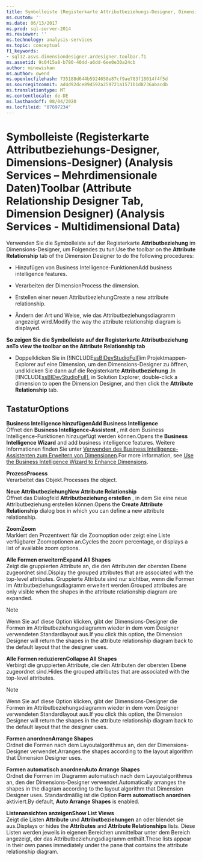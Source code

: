 ```yaml
---
title: Symbolleiste (Registerkarte Attributbeziehungs-Designer, Dimensions-Designer) (Analysis Services-Mehrdimensionale Daten) | Microsoft-Dokumentation
ms.custom: ''
ms.date: 06/13/2017
ms.prod: sql-server-2014
ms.reviewer: ''
ms.technology: analysis-services
ms.topic: conceptual
f1_keywords:
- sql12.asvs.dimensiondesigner.ardesigner.toolbar.f1
ms.assetid: 9c0415a8-b780-40dd-a6dd-6ee0e30a24cb
author: minewiskan
ms.author: owend
ms.openlocfilehash: 735188d644b5924658e87cf9ae783f18014f4f5d
ms.sourcegitcommit: ad4d92dce894592a259721a1571b1d8736abacdb
ms.translationtype: MT
ms.contentlocale: de-DE
ms.lasthandoff: 08/04/2020
ms.locfileid: "87697234"
---
```

# <a name="toolbar-attribute-relationship-designer-tab-dimension-designer-analysis-services---multidimensional-data"></a><span data-ttu-id="2a259-102">Symbolleiste (Registerkarte Attributbeziehungs-Designer, Dimensions-Designer) (Analysis Services – Mehrdimensionale Daten)</span><span class="sxs-lookup"><span data-stu-id="2a259-102">Toolbar (Attribute Relationship Designer Tab, Dimension Designer) (Analysis Services - Multidimensional Data)</span></span>
  <span data-ttu-id="2a259-103">Verwenden Sie die Symbolleiste auf der Registerkarte **Attributbeziehung** im Dimensions-Designer, um Folgendes zu tun:</span><span class="sxs-lookup"><span data-stu-id="2a259-103">Use the toolbar on the **Attribute Relationship** tab of the Dimension Designer to do the following procedures:</span></span>  
  
-   <span data-ttu-id="2a259-104">Hinzufügen von Business Intelligence-Funktionen</span><span class="sxs-lookup"><span data-stu-id="2a259-104">Add business intelligence features.</span></span>  
  
-   <span data-ttu-id="2a259-105">Verarbeiten der Dimension</span><span class="sxs-lookup"><span data-stu-id="2a259-105">Process the dimension.</span></span>  
  
-   <span data-ttu-id="2a259-106">Erstellen einer neuen Attributbeziehung</span><span class="sxs-lookup"><span data-stu-id="2a259-106">Create a new attribute relationship.</span></span>  
  
-   <span data-ttu-id="2a259-107">Ändern der Art und Weise, wie das Attributbeziehungsdiagramm angezeigt wird.</span><span class="sxs-lookup"><span data-stu-id="2a259-107">Modify the way the attribute relationship diagram is displayed.</span></span>  
  
 <span data-ttu-id="2a259-108">**So zeigen Sie die Symbolleiste auf der Registerkarte Attributbeziehung an**</span><span class="sxs-lookup"><span data-stu-id="2a259-108">**To view the toolbar on the Attribute Relationship tab**</span></span>  
  
-   <span data-ttu-id="2a259-109">Doppelklicken Sie in [!INCLUDE[ssBIDevStudioFull](../includes/ssbidevstudiofull-md.md)]im Projektmappen-Explorer auf eine Dimension, um den Dimensions-Designer zu öffnen, und klicken Sie dann auf die Registerkarte **Attributbeziehung** .</span><span class="sxs-lookup"><span data-stu-id="2a259-109">In [!INCLUDE[ssBIDevStudioFull](../includes/ssbidevstudiofull-md.md)], in Solution Explorer, double-click a dimension to open the Dimension Designer, and then click the **Attribute Relationship** tab.</span></span>  
  
## <a name="options"></a><span data-ttu-id="2a259-110">Tastatur</span><span class="sxs-lookup"><span data-stu-id="2a259-110">Options</span></span>  
 <span data-ttu-id="2a259-111">**Business Intelligence hinzufügen**</span><span class="sxs-lookup"><span data-stu-id="2a259-111">**Add Business Intelligence**</span></span>  
 <span data-ttu-id="2a259-112">Öffnet den **Business Intelligence-Assistent** , mit dem Business Intelligence-Funktionen hinzugefügt werden können.</span><span class="sxs-lookup"><span data-stu-id="2a259-112">Opens the **Business Intelligence Wizard** and add business intelligence features.</span></span> <span data-ttu-id="2a259-113">Weitere Informationen finden Sie unter [Verwenden des Business Intelligence-Assistenten zum Erweitern von Dimensionen](use-the-business-intelligence-wizard-to-enhance-dimensions.md).</span><span class="sxs-lookup"><span data-stu-id="2a259-113">For more information, see [Use the Business Intelligence Wizard to Enhance Dimensions](use-the-business-intelligence-wizard-to-enhance-dimensions.md).</span></span>  
  
 <span data-ttu-id="2a259-114">**Prozess**</span><span class="sxs-lookup"><span data-stu-id="2a259-114">**Process**</span></span>  
 <span data-ttu-id="2a259-115">Verarbeitet das Objekt.</span><span class="sxs-lookup"><span data-stu-id="2a259-115">Processes the object.</span></span>  
  
 <span data-ttu-id="2a259-116">**Neue Attributbeziehung**</span><span class="sxs-lookup"><span data-stu-id="2a259-116">**New Attribute Relationship**</span></span>  
 <span data-ttu-id="2a259-117">Öffnet das Dialogfeld **Attributbeziehung erstellen** , in dem Sie eine neue Attributbeziehung erstellen können.</span><span class="sxs-lookup"><span data-stu-id="2a259-117">Opens the **Create Attribute Relationship** dialog box in which you can define a new attribute relationship.</span></span>  
  
 <span data-ttu-id="2a259-118">**Zoom**</span><span class="sxs-lookup"><span data-stu-id="2a259-118">**Zoom**</span></span>  
 <span data-ttu-id="2a259-119">Markiert den Prozentwert für die Zoomoption oder zeigt eine Liste verfügbarer Zoomoptionen an.</span><span class="sxs-lookup"><span data-stu-id="2a259-119">Cycles the zoom percentage, or displays a list of available zoom options.</span></span>  
  
 <span data-ttu-id="2a259-120">**Alle Formen erweitern**</span><span class="sxs-lookup"><span data-stu-id="2a259-120">**Expand All Shapes**</span></span>  
 <span data-ttu-id="2a259-121">Zeigt die gruppierten Attribute an, die den Attributen der obersten Ebene zugeordnet sind.</span><span class="sxs-lookup"><span data-stu-id="2a259-121">Display the grouped attributes that are associated with the top-level attributes.</span></span> <span data-ttu-id="2a259-122">Gruppierte Attribute sind nur sichtbar, wenn die Formen im Attributbeziehungsdiagramm erweitert werden.</span><span class="sxs-lookup"><span data-stu-id="2a259-122">Grouped attributes are only visible when the shapes in the attribute relationship diagram are expanded.</span></span>  
  
> [!NOTE]  
>  <span data-ttu-id="2a259-123">Wenn Sie auf diese Option klicken, gibt der Dimensions-Designer die Formen im Attributbeziehungsdiagramm wieder in dem vom Designer verwendeten Standardlayout aus.</span><span class="sxs-lookup"><span data-stu-id="2a259-123">If you click this option, the Dimension Designer will return the shapes in the attribute relationship diagram back to the default layout that the designer uses.</span></span>  
  
 <span data-ttu-id="2a259-124">**Alle Formen reduzieren**</span><span class="sxs-lookup"><span data-stu-id="2a259-124">**Collapse All Shapes**</span></span>  
 <span data-ttu-id="2a259-125">Verbirgt die gruppierten Attribute, die den Attributen der obersten Ebene zugeordnet sind.</span><span class="sxs-lookup"><span data-stu-id="2a259-125">Hides the grouped attributes that are associated with the top-level attributes.</span></span>  
  
> [!NOTE]  
>  <span data-ttu-id="2a259-126">Wenn Sie auf diese Option klicken, gibt der Dimensions-Designer die Formen im Attributbeziehungsdiagramm wieder in dem vom Designer verwendeten Standardlayout aus.</span><span class="sxs-lookup"><span data-stu-id="2a259-126">If you click this option, the Dimension Designer will return the shapes in the attribute relationship diagram back to the default layout that the designer uses.</span></span>  
  
 <span data-ttu-id="2a259-127">**Formen anordnen**</span><span class="sxs-lookup"><span data-stu-id="2a259-127">**Arrange Shapes**</span></span>  
 <span data-ttu-id="2a259-128">Ordnet die Formen nach dem Layoutalgorithmus an, den der Dimensions-Designer verwendet.</span><span class="sxs-lookup"><span data-stu-id="2a259-128">Arranges the shapes according to the layout algorithm that Dimension Designer uses.</span></span>  
  
 <span data-ttu-id="2a259-129">**Formen automatisch anordnen**</span><span class="sxs-lookup"><span data-stu-id="2a259-129">**Auto Arrange Shapes**</span></span>  
 <span data-ttu-id="2a259-130">Ordnet die Formen im Diagramm automatisch nach dem Layoutalgorithmus an, den der Dimensions-Designer verwendet.</span><span class="sxs-lookup"><span data-stu-id="2a259-130">Automatically arranges the shapes in the diagram according to the layout algorithm that Dimension Designer uses.</span></span> <span data-ttu-id="2a259-131">Standardmäßig ist die Option **Form automatisch anordnen** aktiviert.</span><span class="sxs-lookup"><span data-stu-id="2a259-131">By default, **Auto Arrange Shapes** is enabled.</span></span>  
  
 <span data-ttu-id="2a259-132">**Listenansichten anzeigen**</span><span class="sxs-lookup"><span data-stu-id="2a259-132">**Show List Views**</span></span>  
 <span data-ttu-id="2a259-133">Zeigt die Listen **Attribute** und **Attributbeziehungen** an oder blendet sie aus.</span><span class="sxs-lookup"><span data-stu-id="2a259-133">Displays or hides the **Attributes** and **Attribute Relationships** lists.</span></span> <span data-ttu-id="2a259-134">Diese Listen werden jeweils in eigenen Bereichen unmittelbar unter dem Bereich angezeigt, der das Attributbeziehungsdiagramm enthält.</span><span class="sxs-lookup"><span data-stu-id="2a259-134">These lists appear in their own panes immediately under the pane that contains the attribute relationship diagram.</span></span>  
  
  
